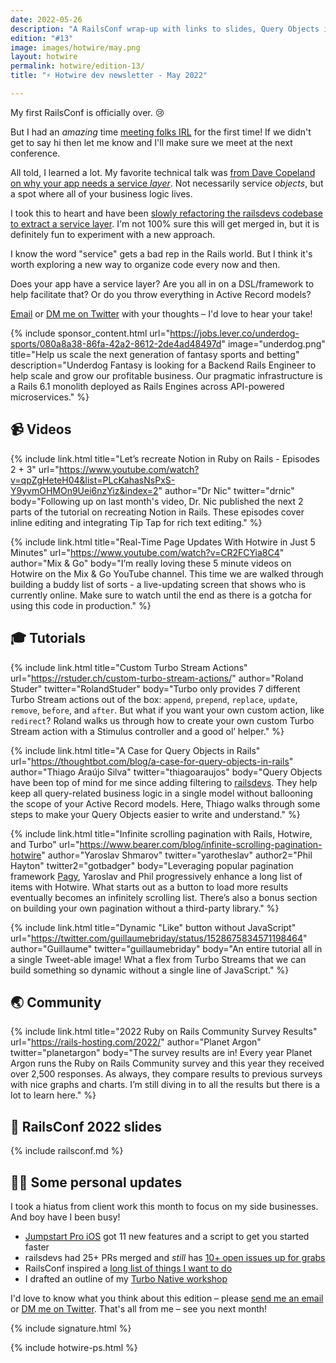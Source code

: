 ```yaml
---
date: 2022-05-26
description: "A RailsConf wrap-up with links to slides, Query Objects in Rails, custom Turbo Stream actions, and the 2022 Ruby on Rails Community Survey results."
edition: "#13"
image: images/hotwire/may.png
layout: hotwire
permalink: hotwire/edition-13/
title: "⚡️ Hotwire dev newsletter - May 2022"

---
```


My first RailsConf is officially over. 😢

But I had an _amazing_ time [meeting folks IRL](https://twitter.com/joemasilotti/status/1527694963177291776) for the first time! If we didn't get to say hi then let me know and I'll make sure we meet at the next conference.

All told, I learned a lot. My favorite technical talk was [from Dave Copeland on why your app needs a service _layer_](https://twitter.com/davetron5000/status/1527371705009614850?s=20&t=OhW7b38nf9A_7w7QX2pJnw). Not necessarily service _objects_, but a spot where all of your business logic lives.

I took this to heart and have been [slowly refactoring the railsdevs codebase to extract a service layer](https://github.com/joemasilotti/railsdevs.com/pull/434). I'm not 100% sure this will get merged in, but it is definitely fun to experiment with a new approach.

I know the word "service" gets a bad rep in the Rails world. But I think it's worth exploring a new way to organize code every now and then.

Does your app have a service layer? Are you all in on a DSL/framework to help facilitate that? Or do you throw everything in Active Record models?

[Email](mailto:joe@masilotti.com) or [DM me on Twitter](https://twitter.com/joemasilotti) with your thoughts – I'd love to hear your take!

{% include sponsor_content.html
  url="https://jobs.lever.co/underdog-sports/080a8a38-86fa-42a2-8612-2de4ad48497d"
  image="underdog.png"
  title="Help us scale the next generation of fantasy sports and betting"
  description="Underdog Fantasy is looking for a Backend Rails Engineer to help scale and grow our profitable business. Our pragmatic infrastructure is a Rails 6.1 monolith deployed as Rails Engines across API-powered microservices."
%}

## 📹 Videos

{% include link.html
  title="Let’s recreate Notion in Ruby on Rails - Episodes 2 + 3"
  url="https://www.youtube.com/watch?v=qpZgHeteH04&list=PLcKahasNsPxS-Y9yvmOHMOn9Uei6nzYiz&index=2"
  author="Dr Nic"
  twitter="drnic"
  body="Following up on last month's video, Dr. Nic published the next 2 parts of the tutorial on recreating Notion in Rails. These episodes cover inline editing and integrating Tip Tap for rich text editing."
%}

{% include link.html
  title="Real-Time Page Updates With Hotwire in Just 5 Minutes"
  url="https://www.youtube.com/watch?v=CR2FCYia8C4"
  author="Mix & Go"
  body="I’m really loving these 5 minute videos on Hotwire on the Mix & Go YouTube channel. This time we are walked through building a buddy list of sorts - a live-updating screen that shows who is currently online. Make sure to watch until the end as there is a gotcha for using this code in production."
%}

## 🎓 Tutorials

{% include link.html
  title="Custom Turbo Stream Actions"
  url="https://rstuder.ch/custom-turbo-stream-actions/"
  author="Roland Studer"
  twitter="RolandStuder"
  body="Turbo only provides 7 different Turbo Stream actions out of the box: `append`, `prepend`, `replace`, `update`, `remove`, `before`, and `after`. But what if you want your own custom action, like `redirect`? Roland walks us through how to create your own custom Turbo Stream action with a Stimulus controller and a good ol’ helper."
%}

{% include link.html
  title="A Case for Query Objects in Rails"
  url="https://thoughtbot.com/blog/a-case-for-query-objects-in-rails"
  author="Thiago Araújo Silva"
  twitter="thiagoaraujos"
  body="Query Objects have been top of mind for me since adding filtering to [railsdevs](https://railsdevs.com). They help keep all query-related business logic in a single model without ballooning the scope of your Active Record models. Here, Thiago walks through some steps to make your Query Objects easier to write and understand."
%}

{% include link.html
  title="Infinite scrolling pagination with Rails, Hotwire, and Turbo"
  url="https://www.bearer.com/blog/infinite-scrolling-pagination-hotwire"
  author="Yaroslav Shmarov"
  twitter="yarotheslav"
  author2="Phil Hayton"
  twitter2="gotbadger"
  body="Leveraging popular pagination framework [Pagy](https://github.com/ddnexus/pagy), Yaroslav and Phil progressively enhance a long list of items with Hotwire. What starts out as a button to load more results eventually becomes an infinitely scrolling list. There’s also a bonus section on building your own pagination without a third-party library."
%}

{% include link.html
  title="Dynamic \"Like\" button without JavaScript"
  url="https://twitter.com/guillaumebriday/status/1528675834571198464"
  author="Guillaume"
  twitter="guillaumebriday"
  body="An entire tutorial all in a single Tweet-able image! What a flex from Turbo Streams that we can build something so dynamic without a single line of JavaScript."
%}

## 🌏 Community

{% include link.html
  title="2022 Ruby on Rails Community Survey Results"
  url="https://rails-hosting.com/2022/"
  author="Planet Argon"
  twitter="planetargon"
  body="The survey results are in! Every year Planet Argon runs the Ruby on Rails Community survey and this year they received over 2,500 responses. As always, they compare results to previous surveys with nice graphs and charts. I’m still diving in to all the results but there is a lot to learn here."
%}

## 💎 RailsConf 2022 slides

{% include railsconf.md %}

## 🙋‍♂️ Some personal updates

I took a hiatus from client work this month to focus on my side businesses. And boy have I been busy!

* [Jumpstart Pro iOS](https://jumpstartrails.com/ios) got 11 new features and a script to get you started faster
* railsdevs had 25+ PRs merged and _still_ has [10+ open issues up for grabs](https://github.com/joemasilotti/railsdevs.com/issues?q=is%3Aopen+is%3Aissue+label%3A%22help+wanted%22+no%3Aassignee)
* RailsConf inspired a [long list of things I want to do](https://twitter.com/joemasilotti/status/1527710986932654080?s=20&t=pi7hTNVZ6wiRAjt9Wwvz-w)
* I drafted an outline of my [Turbo Native workshop](https://same-legend-a38.notion.site/Turbo-Native-workshop-6255fbdd959741d6b636e76358208ff1)

I'd love to know what you think about this edition – please [send me an email](mailto:joe@masilotti.com) or [DM me on Twitter](https://twitter.com/joemasilotti). That's all from me – see you next month!

{% include signature.html %}

{% include hotwire-ps.html %}

